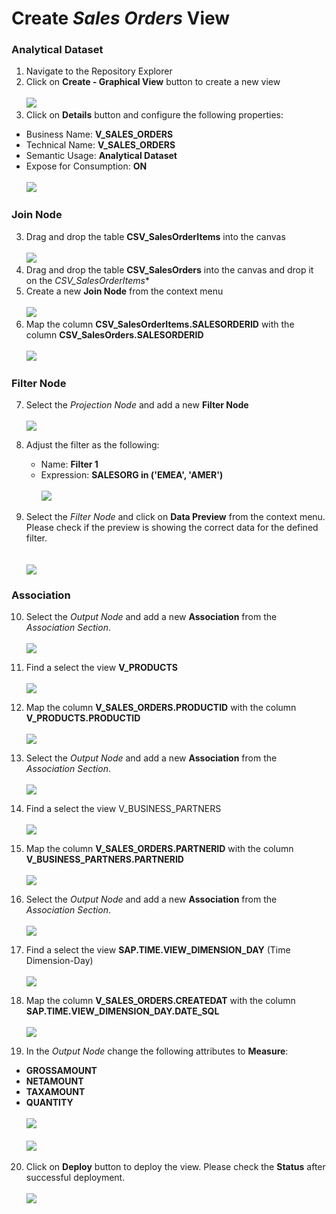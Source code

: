 # Create <i>Sales Orders</i> View

### Analytical Dataset
1. Navigate to the Repository Explorer
2. Click on **Create - Graphical View** button to create a new view
  <br><br>![](/exercises/ex2/images/create_in_repository_explorer.png)
3. Click on **Details** button and configure the following properties:
  - Business Name: **V_SALES_ORDERS**
  - Technical Name: **V_SALES_ORDERS**
  - Semantic Usage: **Analytical Dataset**
  - Expose for Consumption: **ON**
    <br><br>![](/exercises/ex3/images/create_sales_orders_ads_01.png)

### Join Node
3. Drag and drop the table **CSV_SalesOrderItems** into the canvas
  <br><br>![](/exercises/ex3/images/create_sales_orders_ads_02.png)
4. Drag and drop the table **CSV_SalesOrders** into the canvas and drop it on the *CSV_SalesOrderItems**
5. Create a new **Join Node** from the context menu 
  <br><br>![](/exercises/ex3/images/create_sales_orders_ads_03.png)
7. Map the column **CSV_SalesOrderItems.SALESORDERID** with the column **CSV_SalesOrders.SALESORDERID**
  <br><br>![](/exercises/ex3/images/create_sales_orders_ads_04.png)

### Filter Node
7. Select the *Projection Node* and add a new **Filter Node**
  <br><br>![](/exercises/ex3/images/create_sales_orders_ads_05.png)

8. Adjust the filter as the following:
    - Name: **Filter 1**
    - Expression: **SALESORG in ('EMEA', 'AMER')**
      <br><br>![](/exercises/ex3/images/create_sales_orders_ads_06.png)
      
9. Select the *Filter Node* and click on **Data Preview** from the context menu. Please check if the preview is showing the correct data for the defined filter.  
      <br><br>![](/exercises/ex3/images/create_sales_orders_ads_07.png) 
 
### Association
10. Select the *Output Node* and add a new **Association** from the *Association Section*. 
  <br><br>![](/exercises/ex3/images/create_sales_orders_ads_08.png)
11. Find a select the view **V_PRODUCTS**
  <br><br>![](/exercises/ex3/images/create_sales_orders_ads_09.png)
12. Map the column **V_SALES_ORDERS.PRODUCTID** with the column **V_PRODUCTS.PRODUCTID**
  <br><br>![](/exercises/ex3/images/create_sales_orders_ads_10.png)
13. Select the *Output Node* and add a new **Association** from the *Association Section*. 
  <br><br>![](/exercises/ex3/images/create_sales_orders_ads_08.png)
14. Find a select the view V_BUSINESS_PARTNERS
  <br><br>![](/exercises/ex3/images/create_sales_orders_ads_11.png)
15. Map the column **V_SALES_ORDERS.PARTNERID** with the column **V_BUSINESS_PARTNERS.PARTNERID**
  <br><br>![](/exercises/ex3/images/create_sales_orders_ads_12.png)
  
16. Select the *Output Node* and add a new **Association** from the *Association Section*. 
  <br><br>![](/exercises/ex3/images/create_sales_orders_ads_08.png)
17. Find a select the view **SAP.TIME.VIEW_DIMENSION_DAY** (Time Dimension-Day)
  <br><br>![](/exercises/ex3/images/create_sales_orders_ads_13.png)
18. Map the column **V_SALES_ORDERS.CREATEDAT** with the column **SAP.TIME.VIEW_DIMENSION_DAY.DATE_SQL**
  <br><br>![](/exercises/ex3/images/create_sales_orders_ads_14.png)


19. In the *Output Node* change the following attributes to **Measure**:
  - **GROSSAMOUNT**
  - **NETAMOUNT**
  - **TAXAMOUNT**
  - **QUANTITY**
    <br><br>![](/exercises/ex3/images/create_sales_orders_ads_15.png)
    <br><br>![](/exercises/ex3/images/create_sales_orders_ads_16.png)
  
20. Click on **Deploy** button to deploy the view. Please check the **Status** after successful deployment.
  <br><br>![](/exercises/ex3/images/create_sales_orders_ads_17.png)


